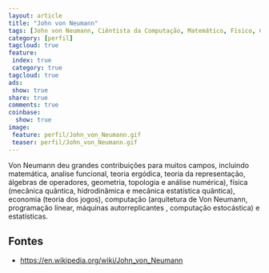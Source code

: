 ```yaml
---
layout: article
title: "John von Neumann"
tags: [John von Neumann, Ciêntista da Computação, Matemático, Físico, Ciêntista da Computação, Engenheiro, Polímata, Arquiteturas, von Neumann, Harvard] 
category: [perfil]
tagcloud: true
feature:
 index: true
 category: true
tagcloud: true
ads:
 show: true
share: true
comments: true
coinbase:
  show: true
image:
 feature: perfil/John_von_Neumann.gif
 teaser: perfil/John_von_Neumann.gif
---
```


Von Neumann deu grandes contribuições para muitos campos, incluindo matemática, analise funcional, teoria ergódica, teoria da representação, álgebras de operadores, geometria, topologia e análise numérica), física (mecânica quântica, hidrodinâmica e mecânica estatística quântica), economia (teoria dos jogos), computação (arquitetura de Von Neumann, programação linear, máquinas autorreplicantes , computação estocástica) e estatísticas.

<!--more-->

## Fontes

* https://en.wikipedia.org/wiki/John_von_Neumann
